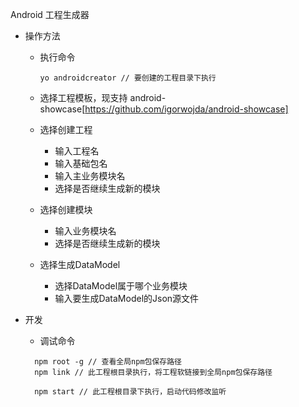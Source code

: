 Android 工程生成器

- 操作方法
  - 执行命令
    ```
    yo androidcreator // 要创建的工程目录下执行
    ```
  - 选择工程模板，现支持
    android-showcase[https://github.com/igorwojda/android-showcase]

  - 选择创建工程
    - 输入工程名
    - 输入基础包名
    - 输入主业务模块名
    - 选择是否继续生成新的模块
  - 选择创建模块
    - 输入业务模块名
    - 选择是否继续生成新的模块
  - 选择生成DataModel
    - 选择DataModel属于哪个业务模块
    - 输入要生成DataModel的Json源文件

- 开发
  - 调试命令
  ```
    npm root -g // 查看全局npm包保存路径
    npm link // 此工程根目录执行，将工程软链接到全局npm包保存路径

    npm start // 此工程根目录下执行，启动代码修改监听
  ```